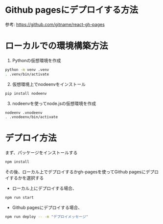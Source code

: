 # Github pagesにデプロイする方法

参考: https://github.com/gitname/react-gh-pages

# ローカルでの環境構築方法

1. Pythonの仮想環境を作成

```bash
python -m venv .venv
. .venv/bin/activate
```

2. 仮想環境上でnodeenvをインストール

```bash
pip install nodeenv
```

3. nodeenvを使ってnode.jsの仮想環境を作成

```bash
nodeenv .vnodeenv
. .vnodeenv/bin/activate
```

# デプロイ方法
まず、パッケージをインストールする
```bash
npm install
```
その後、ローカル上でデプロイするかgh-pagesを使ってGithub pagesにデプロイするかを選択する  

* ローカル上にデプロイする場合、
```bash
npm run start
```

* Github pagesにデプロイする場合、
```bash
npm run deploy -- -m "デプロイメッセージ"
```

